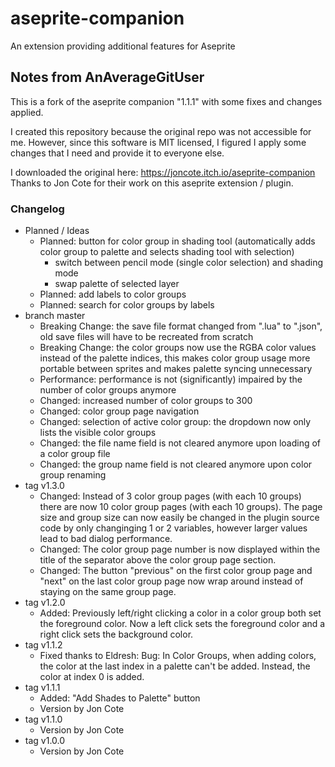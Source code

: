 # aseprite-companion
 An extension providing additional features for Aseprite

## Notes from AnAverageGitUser
This is a fork of the aseprite companion "1.1.1" with some fixes and changes applied.

I created this repository because the original repo was not accessible for me.
However, since this software is MIT licensed, I figured I apply some changes that I need and provide it to everyone else.

I downloaded the original here: https://joncote.itch.io/aseprite-companion
Thanks to Jon Cote for their work on this aseprite extension / plugin.

### Changelog
- Planned / Ideas
  - Planned: button for color group in shading tool (automatically adds color group to palette and selects shading tool with selection)
    - switch between pencil mode (single color selection) and shading mode
    - swap palette of selected layer
  - Planned: add labels to color groups
  - Planned: search for color groups by labels
- branch master
  - Breaking Change: the save file format changed from ".lua" to ".json", old save files will have to be recreated from scratch
  - Breaking Change: the color groups now use the RGBA color values instead of the palette indices, this makes color group usage more portable between sprites and makes palette syncing unnecessary
  - Performance: performance is not (significantly) impaired by the number of color groups anymore
  - Changed: increased number of color groups to 300
  - Changed: color group page navigation
  - Changed: selection of active color group: the dropdown now only lists the visible color groups
  - Changed: the file name field is not cleared anymore upon loading of a color group file
  - Changed: the group name field is not cleared anymore upon color group renaming
- tag v1.3.0
  - Changed: Instead of 3 color group pages (with each 10 groups) there are now 10 color group pages (with each 10 groups). The page size and group size can now easily be changed in the plugin source code by only changinging 1 or 2 variables, however larger values lead to bad dialog performance.
  - Changed: The color group page number is now displayed within the title of the separator above the color group page section.
  - Changed: The button "previous" on the first color group page and "next" on the last color group page now wrap around instead of staying on the same group page.
- tag v1.2.0
  - Added: Previously left/right clicking a color in a color group both set the foreground color. Now a left click sets the foreground color and a right click sets the background color.
- tag v1.1.2
  - Fixed thanks to Eldresh: Bug: In Color Groups, when adding colors, the color at the last index in a palette can't be added. Instead, the color at index 0 is added.
- tag v1.1.1
  - Added: "Add Shades to Palette" button
  - Version by Jon Cote
- tag v1.1.0
  - Version by Jon Cote
- tag v1.0.0
  - Version by Jon Cote